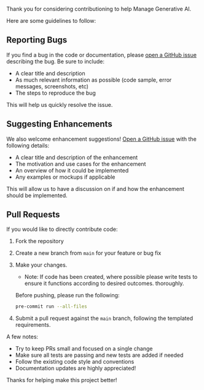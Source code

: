 

Thank you for considering contributioning to help Manage Generative AI. 

Here are some guidelines to follow:

## Reporting Bugs

If you find a bug in the code or documentation, please [open a GitHub issue](https://github.com/ianderrington/genai/issues/new) describing the bug. Be sure to include:

- A clear title and description
- As much relevant information as possible (code sample, error messages, screenshots, etc)
- The steps to reproduce the bug

This will help us quickly resolve the issue.

## Suggesting Enhancements

We also welcome enhancement suggestions! [Open a GitHub issue](https://github.com/ianderrington/genai/issues/new) with the following details:

- A clear title and description of the enhancement
- The motivation and use cases for the enhancement
- An overview of how it could be implemented
- Any examples or mockups if applicable

This will allow us to have a discussion on if and how the enhancement should be implemented.

## Pull Requests

If you would like to directly contribute code:

1. Fork the repository
2. Create a new branch from `main` for your feature or bug fix
3. Make your changes.
    - Note: If code has been created, where possible please write tests to ensure it functions according to desired outcomes. thoroughly.

    Before pushing, please run the following:
    
    ```bash
    pre-commit run --all-files
    ```

4. Submit a pull request against the `main` branch, following the templated requirements. 

A few notes:

- Try to keep PRs small and focused on a single change
- Make sure all tests are passing and new tests are added if needed
- Follow the existing code style and conventions
- Documentation updates are highly appreciated!

Thanks for helping make this project better!




